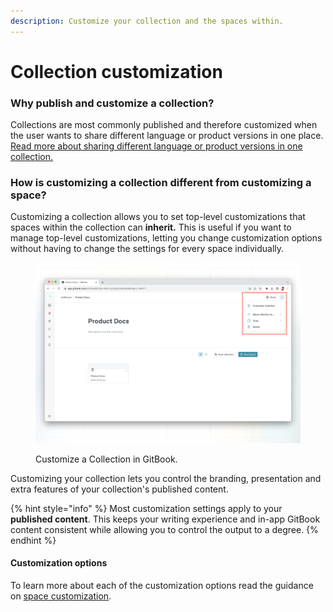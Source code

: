 ```yaml
---
description: Customize your collection and the spaces within.
---
```


# Collection customization

### Why publish and customize a collection?&#x20;

Collections are most commonly published and therefore customized when the user wants to share different language or product versions in one place. [Read more about sharing different language or product versions in one collection.](../share/collection-publishing.md)&#x20;

### How is customizing a collection different from customizing a space?

Customizing a collection allows you to set top-level customizations that spaces within the collection can **inherit.** This is useful if you want to manage top-level customizations, letting you change customization options without having to change the settings for every space individually.

<figure><img src="../../.gitbook/assets/collection-customization (1).png" alt=""><figcaption><p>Customize a Collection in GitBook.</p></figcaption></figure>

Customizing your collection lets you control the branding, presentation and extra features of your collection's published content.

{% hint style="info" %}
Most customization settings apply to your **published content**. This keeps your writing experience and in-app GitBook content consistent while allowing you to control the output to a degree.
{% endhint %}

#### Customization options

To learn more about each of the customization options read the guidance on [space customization](space-customization.md).
